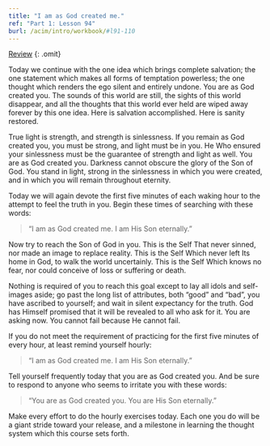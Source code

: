```yaml
---
title: "I am as God created me."
ref: "Part 1: Lesson 94"
burl: /acim/intro/workbook/#l91-110
---
```


<a class="hide-review" href="/acim/workbook/l112/#l094">Review</a>
{: .omit}

Today we continue with the one idea which brings complete salvation; the
one statement which makes all forms of temptation powerless; the one
thought which renders the ego silent and entirely undone. You are as God
created you. The sounds of this world are still, the sights of this
world disappear, and all the thoughts that this world ever held are
wiped away forever by this one idea. Here is salvation accomplished.
Here is sanity restored.

True light is strength, and strength is sinlessness. If you remain as
God created you, you must be strong, and light must be in you. He Who
ensured your sinlessness must be the guarantee of strength and light as
well. You are as God created you. Darkness cannot obscure the glory of
the Son of God. You stand in light, strong in the sinlessness in which
you were created, and in which you will remain throughout eternity.

Today we will again devote the first five minutes of each waking hour to
the attempt to feel the truth in you. Begin these times of searching
with these words:

> “I am as God created me.
> I am His Son eternally.”

Now try to reach the Son of God in you. This is the Self That never
sinned, nor made an image to replace reality. This is the Self Which
never left Its home in God, to walk the world uncertainly. This is the
Self Which knows no fear, nor could conceive of loss or suffering or
death.

Nothing is required of you to reach this goal except to lay all idols
and self-images aside; go past the long list of attributes, both “good”
and “bad”, you have ascribed to yourself; and wait in silent expectancy
for the truth. God has Himself promised that it will be revealed to all
who ask for it. You are asking now. You cannot fail because He cannot
fail.

If you do not meet the requirement of practicing for the first five
minutes of every hour, at least remind yourself hourly:

> “I am as God created me.
> I am His Son eternally.”

Tell yourself frequently today that you are as God created you. And be
sure to respond to anyone who seems to irritate you with these words:

> “You are as God created you.
> You are His Son eternally.”

Make every effort to do the hourly exercises today. Each one you do will
be a giant stride toward your release, and a milestone in learning the
thought system which this course sets forth.

